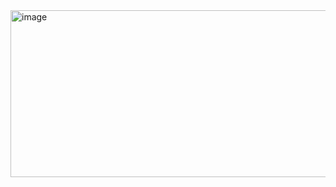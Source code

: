 <img width="1548" height="267" alt="image" src="https://github.com/user-attachments/assets/605d2ef4-6156-475d-bbe4-cb8671064748" />
